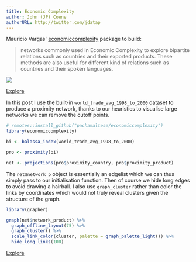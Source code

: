 ```yaml
---
title: Economic Complexity
author: John (JP) Coene
authorURL: http://twitter.com/jdatap
---
```


Mauricio Vargas' [economiccomplexity](https://pacha.hk/economiccomplexity) package to build:

> networks commonly used in Economic Complexity to explore bipartite relations such as countries and their exported products. These methods are also useful for different kind of relations such as countries and their spoken languages.

![](/img/econplex.png)

<a class="button" href="/img/econ.html">Explore</a>

In this post I use the built-in `world_trade_avg_1998_to_2000` dataset to produce a proximity network, thanks to our heuristics to visualise large networks we can remove the cutoff points. 

```r
# remotes::install_github("pachamaltese/economiccomplexity")
library(economiccomplexity)

bi <- balassa_index(world_trade_avg_1998_to_2000)

pro <- proximity(bi)

net <- projections(pro$proximity_country, pro$proximity_product)
```

The `net$network_p` object is essentially an edgelist which we can thus simply pass to our initialisation function. Then of course we hide long edges to avoid drawing a hairball. I also use `graph_cluster` rather than color the links by coordinates which would not truly reveal clusters given the structure of the graph.

```r
library(grapher)

graph(net$network_product) %>% 
  graph_offline_layout(75) %>% 
  graph_cluster() %>% 
  scale_link_color(cluster, palette = graph_palette_light()) %>% 
  hide_long_links(100)
```

<a class="button" href="/img/econ.html">Explore</a>
